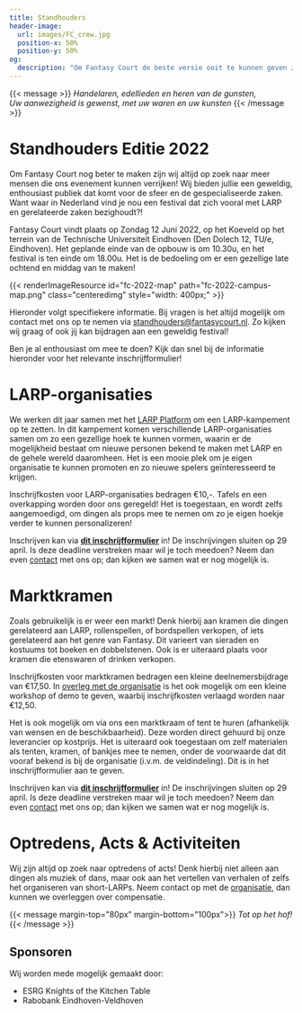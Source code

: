 ```yaml
---
title: Standhouders
header-image:
  url: images/FC_crew.jpg
  position-x: 50%
  position-y: 50%
og:
  description: "Om Fantasy Court de beste versie ooit te kunnen geven zijn we op zoek naar mensen die de ervaring op hun eigen manier kunnen verrijken. Standhouders, acts, workshops, demo's, LARP-verenigingen, of iets anders dat past!"
---
```


{{< message >}}
  _Handelaren, edellieden en heren van de gunsten,_ \
  _Uw aanwezigheid is gewenst, met uw waren en uw kunsten_
{{< /message >}}

# Standhouders Editie 2022
Om Fantasy Court nog beter te maken zijn wij altijd op zoek naar meer mensen die ons evenement kunnen verrijken! Wij bieden jullie een geweldig, enthousiast publiek dat komt voor de sfeer en de gespecialiseerde zaken. Want waar in Nederland vind je nou een festival dat zich vooral met LARP en gerelateerde zaken bezighoudt?!

Fantasy Court vindt plaats op Zondag 12 Juni 2022, op het Koeveld op het terrein van de Technische Universiteit Eindhoven (Den Dolech 12, TU/e, Eindhoven). Het geplande einde van de opbouw is om 10.30u, en het festival is ten einde om 18.00u. Het is de bedoeling om er een gezellige late ochtend en middag van te maken!

{{< renderImageResource id="fc-2022-map" path="fc-2022-campus-map.png" class="centeredimg" style="width: 400px;" >}}

Hieronder volgt specifiekere informatie. Bij vragen is het altijd mogelijk om contact met ons op te nemen via [standhouders@fantasycourt.nl](mailto:standhouders@fantasycourt.nl). Zo kijken wij graag of ook jij kan bijdragen aan een geweldig festival!

Ben je al enthousiast om mee te doen? Kijk dan snel bij de informatie hieronder voor het relevante inschrijfformulier!

# LARP-organisaties
We werken dit jaar samen met het [LARP Platform](https://www.larp-platform.nl) om een LARP-kampement op te zetten. In dit kampement komen verschillende LARP-organisaties samen om zo een gezellige hoek te kunnen vormen, waarin er de mogelijkheid bestaat om nieuwe personen bekend te maken met LARP en de gehele wereld daaromheen. Het is een mooie plek om je eigen organisatie te kunnen promoten en zo nieuwe spelers geïnteresseerd te krijgen.

Inschrijfkosten voor LARP-organisaties bedragen €10,-. Tafels en een overkapping worden door ons geregeld! Het is toegestaan, en wordt zelfs aangemoedigd, om dingen als props mee te nemen om zo je eigen hoekje verder te kunnen personalizeren!

Inschrijven kan via **[dit inschrijfformulier](https://docs.google.com/forms/d/e/1FAIpQLScpoXkfnwvvSwe9KWb92XWJ306f0qENSIA4pYsW9gwp9DdBQw/viewform?usp=sf_link)** in! De inschrijvingen sluiten op 29 april. Is deze deadline verstreken maar wil je toch meedoen? Neem dan even [contact](mailto:standhouders@fantasycourt.nl) met ons op; dan kijken we samen wat er nog mogelijk is.

# Marktkramen
Zoals gebruikelijk is er weer een markt! Denk hierbij aan kramen die dingen gerelateerd aan LARP, rollenspellen, of bordspellen verkopen, of iets gerelateerd aan het genre van Fantasy. Dit varieert van sieraden en kostuums tot boeken en dobbelstenen. Ook is er uiteraard plaats voor kramen die etenswaren of drinken verkopen.

Inschrijfkosten voor marktkramen bedragen een kleine deelnemersbijdrage van €17,50. In [overleg met de organisatie](mailto:organisatie@fantasycourt.nl?subject=Workshop%20Fantasy%20Court%202022) is het ook mogelijk om een kleine workshop of demo te geven, waarbij inschrijfkosten verlaagd worden naar €12,50.

Het is ook mogelijk om via ons een marktkraam of tent te huren (afhankelijk van wensen en de beschikbaarheid). Deze worden direct gehuurd bij onze leverancier op kostprijs. Het is uiteraard ook toegestaan om zelf materialen als tenten, kramen, of bankjes mee te nemen, onder de voorwaarde dat dit vooraf bekend is bij de organisatie (i.v.m. de veldindeling). Dit is in het inschrijfformulier aan te geven.

Inschrijven kan via **[dit inschrijfformulier](https://docs.google.com/forms/d/e/1FAIpQLScmdOG7kM-16bhzUG6BMbdl1do7KVoo986d0bUHshxOsoAQOQ/viewform?usp=sf_link)** in! De inschrijvingen sluiten op 29 april. Is deze deadline verstreken maar wil je toch meedoen? Neem dan even [contact](mailto:standhouders@fantasycourt.nl) met ons op; dan kijken we samen wat er nog mogelijk is.

# Optredens, Acts & Activiteiten
Wij zijn altijd op zoek naar optredens of acts! Denk hierbij niet alleen aan dingen als muziek of dans, maar ook aan het vertellen van verhalen of zelfs het organiseren van short-LARPs. Neem contact op met de [organisatie](mailto:optredens@fantasycourt.nl?subject=Optreden%20Fantasy%20Court%202022), dan kunnen we overleggen over compensatie.

{{< message margin-top="80px" margin-bottom="100px">}}
_Tot op het hof!_
{{< /message >}}

## Sponsoren
Wij worden mede mogelijk gemaakt door:
* ESRG Knights of the Kitchen Table
* Rabobank Eindhoven-Veldhoven
